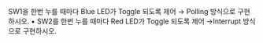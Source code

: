 SW1을 한번 누를 때마다 Blue LED가 Toggle 되도록 제어
→ Polling 방식으로 구현하시오.
▪ SW2를 한번 누를 때마다 Red LED가 Toggle 되도록 제어
→Interrupt 방식으로 구현하시오. 
